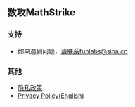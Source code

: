 ## 数攻MathStrike

### 支持
- 如果遇到问题，请联系funlabs@sina.cn

### 其他
- [隐私政策](https://funlabs.github.io/privacy.html)
- [Privacy Policy(English)](https://funlabs.github.io/privacy_global.html)
